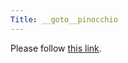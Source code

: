 ```yaml
---
Title: __goto__pinocchio
---
```


<head><meta http-equiv="refresh" content="1; url=%base_url%/research/pinocchio" /></head><body><p>Please follow <a href="%base_url%/research/pinocchio">this link</a>.</p></body>
